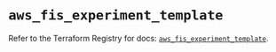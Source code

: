 # `aws_fis_experiment_template`

Refer to the Terraform Registry for docs: [`aws_fis_experiment_template`](https://registry.terraform.io/providers/hashicorp/aws/6.14.0/docs/resources/fis_experiment_template).
